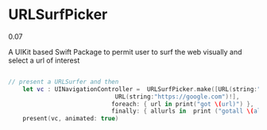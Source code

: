 # URLSurfPicker

0.07

A UIKit based Swift Package to permit user to surf the web visually 
       and select a url of interest
       
````swift

// present a URLSurfer and then
    let vc : UINavigationController =  URLSurfPicker.make([URL(string:"https://apple.com")!,
                              URL(string:"https://google.com")!],
                             foreach: { url in print("got \(url)") },
                             finally: { allurls in  print ("gotall \(allurls)") })
    present(vc, animated: true)


````
